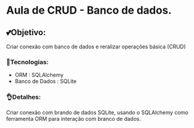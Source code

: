 # Aula de CRUD - Banco de dados.

## 💕Objetivo:
Criar conexão com banco de dados e reralizar operações básica (CRUD)

### 🚀Tecnologias:
 - ORM : SQLAlchemy
 - Banco de Dados : SQLite 


 ### 👌Detalhes:
 Criar conexão com brando de dados SQLite, usando o SQLAlchemy como ferramenta ORM para interação com branco de dados.

